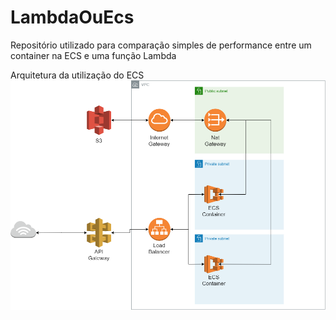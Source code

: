 # LambdaOuEcs
Repositório utilizado para comparação simples de performance entre um container na ECS e uma função Lambda

Arquitetura da utilização do ECS
![alt text](https://github.com/danielbojczuk/LambdaOuEcs/blob/master/Diagrama-API.png?raw=true)
